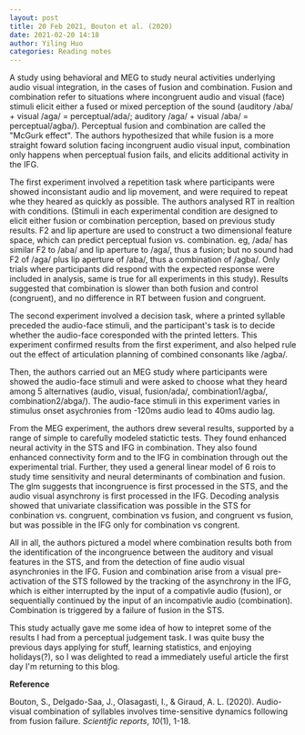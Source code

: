 ```yaml
---
layout: post
title: 20 Feb 2021, Bouton et al. (2020)
date: 2021-02-20 14:18
author: Yiling Huo
categories: Reading notes
---
```

<!-- wp:paragraph -->
<p>A study using behavioral and MEG to study neural activities underlying audio visual integration, in the cases of fusion and combination. Fusion and combination refer to situations where incongruent audio and visual (face) stimuli elicit either a fused or mixed perception of the sound (auditory /aba/ + visual /aga/ = perceptual/ada/; auditory /aga/ + visual /aba/ = perceptual/agba/). Perceptual fusion and combination are called the "McGurk effect". The authors hypothesized that while fusion is a more straight foward solution facing incongruent audio visual input, combination only happens when perceptual fusion fails, and elicits additional activity in the IFG.</p>
<!-- /wp:paragraph -->

<!-- wp:paragraph -->
<p>The first experiment involved a repetition task where participants were showed inconsistant audio and lip movement, and were required to repeat whe they heared as quickly as possible. The authors analysed RT in realtion with conditions. (Stimuli in each experimental condition are designed to elicit either fusion or combination perception, based on previous study results. F2 and lip aperture are used to construct a two dimensional feature space, which can predict perceptual fusion vs. combination. eg, /ada/ has similar F2 to /aba/ and lip aperture to /aga/, thus a fusion; but no sound had F2 of /aga/ plus lip aperture of /aba/, thus a combination of /agba/. Only trials where participants did respond with the expected response were included in analysis, same is true for all experiments in this study). Results suggested that combination is slower than both fusion and control (congruent), and no difference in RT between fusion and congruent. </p>
<!-- /wp:paragraph -->

<!-- wp:paragraph -->
<p>The second experiment involved a decision task, where a printed syllable preceded the audio-face stimuli, and the participant's task is to decide whether the audio-face coresponded with the printed letters. This experiment confirmed results from the first experiment, and also helped rule out the effect of articulation planning of combined consonants like /agba/.</p>
<!-- /wp:paragraph -->

<!-- wp:paragraph -->
<p>Then, the authors carried out an MEG study where participants were showed the audio-face stimuli and were asked to choose what they heard among 5 alternatives (audio, visual, fusion/ada/, combination1/agba/, combination2/abga/). The audio-face stimuli in this experiment varies in stimulus onset asychronies from -120ms audio lead to 40ms audio lag. </p>
<!-- /wp:paragraph -->

<!-- wp:paragraph -->
<p>From the MEG experiment, the authors drew several results, supported by a range of simple to carefully modeled statictic tests. They found enhanced neural activity in the STS and IFG in combination. They also found enhanced connectivity form and to the IFG in combination through out the experimental trial. Further, they used a general linear model of 6 rois to study time sensitivity and neural determinants of combination and fusion. The glm suggests that incongruence is first processed in the STS, and the audio visual asynchrony is first processed in the IFG. Decoding analysis showed that univariate classification was possible in the STS for conbination vs. congruent, combination vs fusion, and congruent vs fusion, but was possible in the IFG only for combination vs congrent. </p>
<!-- /wp:paragraph -->

<!-- wp:paragraph -->
<p>All in all, the authors pictured a model where combination results both from the identification of the incongruence between the auditory and visual features in the STS, and from the detection of fine audio visual asynchronies in the IFG. Fusion and combination arise from a visual pre-activation of the STS followed by the tracking of the asynchrony in the IFG, which is either interrupted by the input of a compativle audio (fusion), or sequentially continued by the input of an incompativle audio (combination). Combination is triggered by a failure of fusion in the STS.</p>
<!-- /wp:paragraph -->

<!-- wp:paragraph -->
<p></p>
<!-- /wp:paragraph -->

<!-- wp:paragraph -->
<p>This study actually gave me some idea of how to intepret some of the results I had from a perceptual judgement task. I was quite busy the previous days applying for stuff, learning statistics, and enjoying holidays(?), so I was delighted to read a immediately useful article the first day I'm returning to this blog.</p>
<!-- /wp:paragraph -->

<!-- wp:paragraph -->
<p><strong>Reference</strong></p>
<!-- /wp:paragraph -->

<!-- wp:paragraph -->
<p>Bouton, S., Delgado-Saa, J., Olasagasti, I., &amp; Giraud, A. L. (2020). Audio-visual combination of syllables involves time-sensitive dynamics following from fusion failure. <em>Scientific reports</em>, <em>10</em>(1), 1-18.</p>
<!-- /wp:paragraph -->
